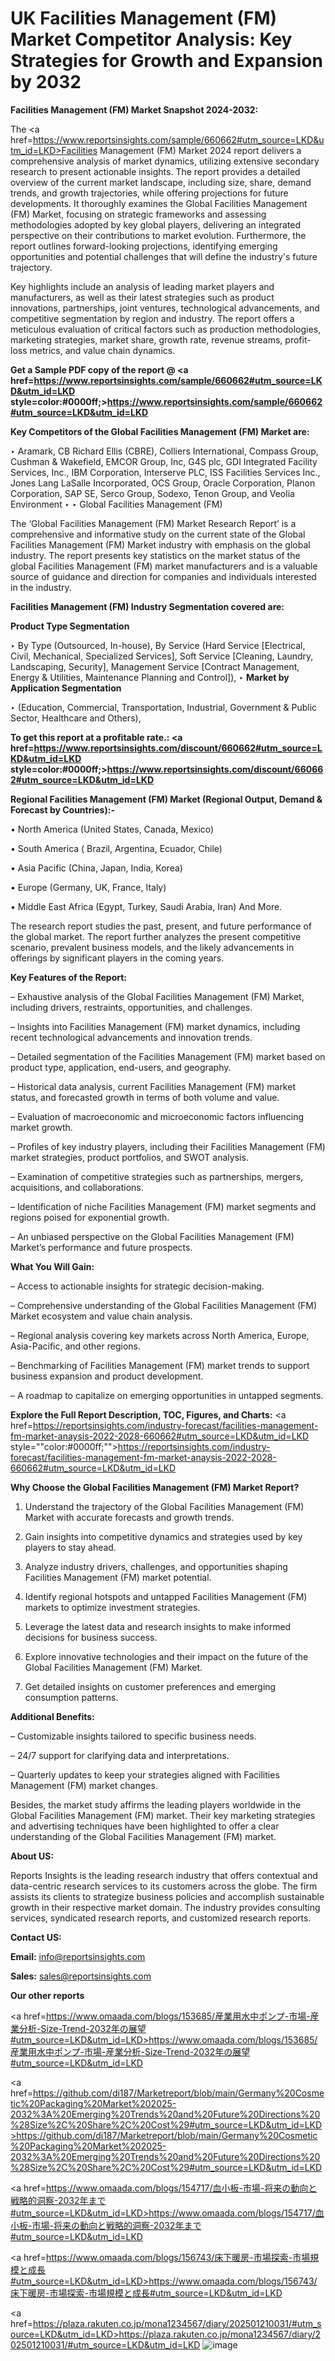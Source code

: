 # UK Facilities Management (FM) Market Competitor Analysis: Key Strategies for Growth and Expansion by 2032

<strong>Facilities Management (FM) Market Snapshot 2024-2032:</strong>

The <a href=https://www.reportsinsights.com/sample/660662#utm_source=LKD&utm_id=LKD>Facilities Management (FM) Market 2024 report</a> delivers a comprehensive analysis of market dynamics, utilizing extensive secondary research to present actionable insights. The report provides a detailed overview of the current market landscape, including size, share, demand trends, and growth trajectories, while offering projections for future developments. It thoroughly examines the Global Facilities Management (FM) Market, focusing on strategic frameworks and assessing methodologies adopted by key global players, delivering an integrated perspective on their contributions to market evolution. Furthermore, the report outlines forward-looking projections, identifying emerging opportunities and potential challenges that will define the industry's future trajectory.

Key highlights include an analysis of leading market players and manufacturers, as well as their latest strategies such as product innovations, partnerships, joint ventures, technological advancements, and competitive segmentation by region and industry. The report offers a meticulous evaluation of critical factors such as production methodologies, marketing strategies, market share, growth rate, revenue streams, profit-loss metrics, and value chain dynamics.

<strong>Get a Sample PDF copy of the report @ <a href=https://www.reportsinsights.com/sample/660662#utm_source=LKD&utm_id=LKD style=color:#0000ff;>https://www.reportsinsights.com/sample/660662#utm_source=LKD&utm_id=LKD</a></strong>

<strong>Key Competitors of the Global Facilities Management (FM) Market are:</strong>

‣ Aramark, CB Richard Ellis (CBRE), Colliers International, Compass Group, Cushman &amp; Wakefield, EMCOR Group, Inc, G4S plc, GDI Integrated Facility Services, Inc., IBM Corporation, Interserve PLC, ISS Facilities Services Inc., Jones Lang LaSalle Incorporated, OCS Group, Oracle Corporation, Planon Corporation, SAP SE, Serco Group, Sodexo, Tenon Group, and Veolia Environment
‣ 
‣ Global Facilities Management (FM)

The ‘Global Facilities Management (FM) Market Research Report’ is a comprehensive and informative study on the current state of the Global Facilities Management (FM) Market industry with emphasis on the global industry. The report presents key statistics on the market status of the global Facilities Management (FM) market manufacturers and is a valuable source of guidance and direction for companies and individuals interested in the industry.

<strong>Facilities Management (FM) Industry Segmentation covered are:</strong>

<strong>Product Type Segmentation</strong>

‣ By Type (Outsourced, In-house), By Service (Hard Service [Electrical, Civil, Mechanical, Specialized Services], Soft Service [Cleaning, Laundry, Landscaping, Security], Management Service [Contract Management, Energy & Utilities, Maintenance Planning and Control]),
‣ 
<strong>Market by Application Segmentation</strong>

‣ (Education, Commercial, Transportation, Industrial, Government & Public Sector, Healthcare and Others),

<strong>To get this report at a profitable rate.: <a href=https://www.reportsinsights.com/discount/660662#utm_source=LKD&utm_id=LKD style=color:#0000ff;>https://www.reportsinsights.com/discount/660662#utm_source=LKD&utm_id=LKD</a></strong>

<strong>Regional Facilities Management (FM) Market (Regional Output, Demand &amp; Forecast by Countries):-</strong>

• North America (United States, Canada, Mexico)

• South America ( Brazil, Argentina, Ecuador, Chile)

• Asia Pacific (China, Japan, India, Korea)

• Europe (Germany, UK, France, Italy)

• Middle East Africa (Egypt, Turkey, Saudi Arabia, Iran) And More.

The research report studies the past, present, and future performance of the global market. The report further analyzes the present competitive scenario, prevalent business models, and the likely advancements in offerings by significant players in the coming years.

<strong>Key Features of the Report:</strong>

– Exhaustive analysis of the Global Facilities Management (FM) Market, including drivers, restraints, opportunities, and challenges.

– Insights into Facilities Management (FM) market dynamics, including recent technological advancements and innovation trends.

– Detailed segmentation of the Facilities Management (FM) market based on product type, application, end-users, and geography.

– Historical data analysis, current Facilities Management (FM) market status, and forecasted growth in terms of both volume and value.

– Evaluation of macroeconomic and microeconomic factors influencing market growth.

– Profiles of key industry players, including their Facilities Management (FM) market strategies, product portfolios, and SWOT analysis.

– Examination of competitive strategies such as partnerships, mergers, acquisitions, and collaborations.

– Identification of niche Facilities Management (FM) market segments and regions poised for exponential growth.

– An unbiased perspective on the Global Facilities Management (FM) Market’s performance and future prospects.

<strong>What You Will Gain:</strong>

– Access to actionable insights for strategic decision-making.

– Comprehensive understanding of the Global Facilities Management (FM) Market ecosystem and value chain analysis.

– Regional analysis covering key markets across North America, Europe, Asia-Pacific, and other regions.

– Benchmarking of Facilities Management (FM) market trends to support business expansion and product development.

– A roadmap to capitalize on emerging opportunities in untapped segments.

<strong>Explore the Full Report Description, TOC, Figures, and Charts:</strong>
<a href=https://reportsinsights.com/industry-forecast/facilities-management-fm-market-anaysis-2022-2028-660662#utm_source=LKD&utm_id=LKD style=""color:#0000ff;"">https://reportsinsights.com/industry-forecast/facilities-management-fm-market-anaysis-2022-2028-660662#utm_source=LKD&utm_id=LKD</a>

<strong>Why Choose the Global Facilities Management (FM) Market Report?</strong>

1. Understand the trajectory of the Global Facilities Management (FM) Market with accurate forecasts and growth trends.

2. Gain insights into competitive dynamics and strategies used by key players to stay ahead.

3. Analyze industry drivers, challenges, and opportunities shaping Facilities Management (FM) market potential.

4. Identify regional hotspots and untapped Facilities Management (FM) markets to optimize investment strategies.

5. Leverage the latest data and research insights to make informed decisions for business success.

6. Explore innovative technologies and their impact on the future of the Global Facilities Management (FM) Market.

7. Get detailed insights on customer preferences and emerging consumption patterns.

<strong>Additional Benefits:</strong>

– Customizable insights tailored to specific business needs.

– 24/7 support for clarifying data and interpretations.

– Quarterly updates to keep your strategies aligned with Facilities Management (FM) market changes.

Besides, the market study affirms the leading players worldwide in the Global Facilities Management (FM) market. Their key marketing strategies and advertising techniques have been highlighted to offer a clear understanding of the Global Facilities Management (FM) market.

<strong><strong>About US</strong>:</strong>

Reports Insights is the leading research industry that offers contextual and data-centric research services to its customers across the globe. The firm assists its clients to strategize business policies and accomplish sustainable growth in their respective market domain. The industry provides consulting services, syndicated research reports, and customized research reports.

<strong>Contact US:</strong>

<p class=><b>Email:</b> <a href=mailto:info@reportsinsights.com>info@reportsinsights.com</a></p>
<p class=><b>Sales:</b> <a href=mailto:sales@reportsinsights.com>sales@reportsinsights.com</a></p>

<strong>Our other reports</strong>

<a href=https://www.omaada.com/blogs/153685/産業用水中ポンプ-市場-産業分析-Size-Trend-2032年の展望#utm_source=LKD&utm_id=LKD>https://www.omaada.com/blogs/153685/産業用水中ポンプ-市場-産業分析-Size-Trend-2032年の展望#utm_source=LKD&utm_id=LKD</a>

<a href=https://github.com/di187/Marketreport/blob/main/Germany%20Cosmetic%20Packaging%20Market%202025-2032%3A%20Emerging%20Trends%20and%20Future%20Directions%20%28Size%2C%20Share%2C%20Cost%29#utm_source=LKD&utm_id=LKD>https://github.com/di187/Marketreport/blob/main/Germany%20Cosmetic%20Packaging%20Market%202025-2032%3A%20Emerging%20Trends%20and%20Future%20Directions%20%28Size%2C%20Share%2C%20Cost%29#utm_source=LKD&utm_id=LKD</a>

<a href=https://www.omaada.com/blogs/154717/血小板-市場-将来の動向と戦略的洞察-2032年まで#utm_source=LKD&utm_id=LKD>https://www.omaada.com/blogs/154717/血小板-市場-将来の動向と戦略的洞察-2032年まで#utm_source=LKD&utm_id=LKD</a>

<a href=https://www.omaada.com/blogs/156743/床下暖房-市場探索-市場規模と成長#utm_source=LKD&utm_id=LKD>https://www.omaada.com/blogs/156743/床下暖房-市場探索-市場規模と成長#utm_source=LKD&utm_id=LKD</a>

<a href=https://plaza.rakuten.co.jp/mona1234567/diary/202501210031/#utm_source=LKD&utm_id=LKD>https://plaza.rakuten.co.jp/mona1234567/diary/202501210031/#utm_source=LKD&utm_id=LKD</a>
![image](https://github.com/user-attachments/assets/a6b27f23-b2f9-4965-a30b-d4dcfe3d3ca7)
